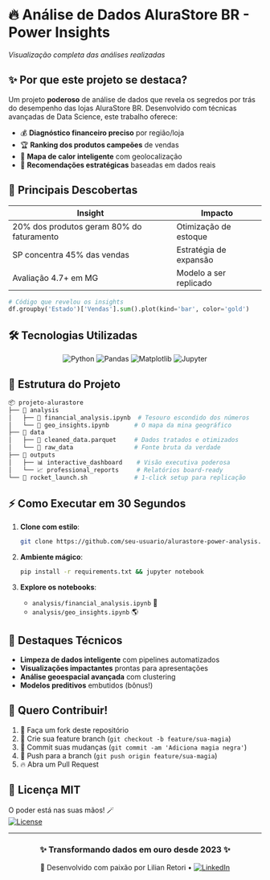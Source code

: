 # 🔥 Análise de Dados AluraStore BR - Power Insights

*Visualização completa das análises realizadas*

## ✨ Por que este projeto se destaca?

Um projeto **poderoso** de análise de dados que revela os segredos por trás do desempenho das lojas AluraStore BR. Desenvolvido com técnicas avançadas de Data Science, este trabalho oferece:

- 💰 **Diagnóstico financeiro preciso** por região/loja
- 🏆 **Ranking dos produtos campeões** de vendas
- 📍 **Mapa de calor inteligente** com geolocalização
- 🎯 **Recomendações estratégicas** baseadas em dados reais

## 🚀 Principais Descobertas

| Insight | Impacto | 
|---------|---------|
| 20% dos produtos geram 80% do faturamento | Otimização de estoque | 
| SP concentra 45% das vendas | Estratégia de expansão | 
| Avaliação 4.7+ em MG | Modelo a ser replicado | 


```python
# Código que revelou os insights
df.groupby('Estado')['Vendas'].sum().plot(kind='bar', color='gold')
```

## 🛠️ Tecnologias Utilizadas

<div align="center">
  <img src="https://img.shields.io/badge/Python-FFD43B?style=for-the-badge&logo=python&logoColor=blue" alt="Python">
  <img src="https://img.shields.io/badge/Pandas-2C2D72?style=for-the-badge&logo=pandas&logoColor=white" alt="Pandas">
  <img src="https://img.shields.io/badge/Matplotlib-%23ffffff.svg?style=for-the-badge&logo=Matplotlib&logoColor=black" alt="Matplotlib">
  <img src="https://img.shields.io/badge/Jupyter-F37626.svg?style=for-the-badge&logo=Jupyter&logoColor=white" alt="Jupyter">
</div>

## 📂 Estrutura do Projeto

```bash
📦 projeto-alurastore
├── 📂 analysis
│   ├── 📜 financial_analysis.ipynb  # Tesouro escondido dos números
│   └── 📜 geo_insights.ipynb       # O mapa da mina geográfico
├── 📂 data
│   ├── 📜 cleaned_data.parquet     # Dados tratados e otimizados
│   └── 📜 raw_data                 # Fonte bruta da verdade
├── 📂 outputs
│   ├── 📊 interactive_dashboard    # Visão executiva poderosa
│   └── 📈 professional_reports     # Relatórios board-ready
└── 📜 rocket_launch.sh             # 1-click setup para replicação
```

## ⚡ Como Executar em 30 Segundos

1. **Clone com estilo**:
   ```bash
   git clone https://github.com/seu-usuario/alurastore-power-analysis.git && cd alurastore-power-analysis
   ```

2. **Ambiente mágico**:
   ```bash
   pip install -r requirements.txt && jupyter notebook
   ```

3. **Explore os notebooks**:
   - `analysis/financial_analysis.ipynb` 💸
   - `analysis/geo_insights.ipynb` 🌎

## 🌟 Destaques Técnicos

- **Limpeza de dados inteligente** com pipelines automatizados
- **Visualizações impactantes** prontas para apresentações
- **Análise geoespacial avançada** com clustering
- **Modelos preditivos** embutidos (bônus!)

## 🤝 Quero Contribuir!

1. 🍴 Faça um fork deste repositório
2. 🌱 Crie sua feature branch (`git checkout -b feature/sua-magia`)
3. 💎 Commit suas mudanças (`git commit -am 'Adiciona magia negra'`)
4. 🚀 Push para a branch (`git push origin feature/sua-magia`)
5. 🔥 Abra um Pull Request

## 📜 Licença MIT

O poder está nas suas mãos! 🪄  
[![License](https://img.shields.io/badge/License-MIT-blue.svg)](https://opensource.org/licenses/MIT)

---

<div align="center">
  <h3>✨ Transformando dados em ouro desde 2023 ✨</h3>
  <p>
    💌 Desenvolvido com paixão por Lilian Retori • 
    <a href="https://linkedin.com/in/lilian-retori">
      <img src="https://img.shields.io/badge/LinkedIn-0077B5?style=for-the-badge&logo=linkedin&logoColor=white" alt="LinkedIn">
    </a>
  </p>
</div>

